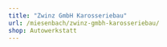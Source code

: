 ```yaml
---
title: "Zwinz GmbH Karosseriebau"
url: /miesenbach/zwinz-gmbh-karosseriebau/
shop: Autowerkstatt
---
```

